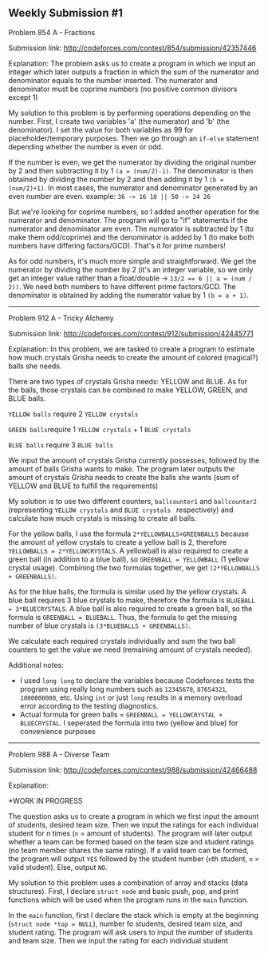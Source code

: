 Weekly Submission #1
-----------------------------------------------------------------------------------
Problem 854 A - Fractions

Submission link: http://codeforces.com/contest/854/submission/42357446

Explanation: 
The problem asks us to create a program in which we input an integer which later outputs a fraction in which the sum of the numerator and denominator equals to the number inserted. The numerator and denominator must be coprime numbers (no positive
common divisors except 1)

My solution to this problem is by performing operations depending on the number. First, I create two variables 'a' (the numerator) 
and 'b' (the denominator). I set the value for both variables as 99 for placeholder/temporary purposes. Then we go through an ```if-else``` statement depending whether the number is even or odd.

If the number is even, we get the numerator by dividing the original number by 2 and then subtracting it by 1 ```(a = (num/2)-1)```.
The denominator is then obtained by dividing the number by 2 and then adding it by 1 ```(b = (num/2)+1)```. In most cases, the numerator
and denominator generated by an even number are even.
  example: ```36 -> 16 18 || 50 -> 24 26```

But we're looking for coprime numbers, so I added another operation for the numerator and denominator. The program will go to 
"if" statements if the numerator and denominator are even. The numerator is subtracted by 1 (to make them odd/coprime) and the denominator is added by 1 (to make both numbers have differing factors/GCD). That's it for prime numbers!

As for odd numbers, it's much more simple and straightforward. We get the numerator by dividing the number by 2 (it's an integer
variable, so we only get an integer value rather than a float/double -> ```13/2 == 6 || a = (num / 2))```. We need both numbers to have different prime factors/GCD. The denominator is obtained by adding the numerator value by 1 ```(b = a + 1)```.

------------------------------------------
Problem 912 A - Tricky Alchemy

Submission link: http://codeforces.com/contest/912/submission/42445771

Explanation:
In this problem, we are tasked to create a program to estimate how much crystals Grisha needs to create the amount of colored (magical?) balls she needs. 

There are two types of crystals Grisha needs: YELLOW and BLUE.
As for the balls, those crystals can be combined to make YELLOW, GREEN, and BLUE balls.

```YELLOW balls``` require 2 ```YELLOW crystals```

```GREEN balls```require 1 ```YELLOW crystals``` + 1 ```BLUE crystals```

```BLUE balls``` require 3 ```BLUE balls```


We input the amount of crystals Grisha currently possesses, followed by the amount of balls Grisha wants to make. The program later outputs the amount of crystals Grisha needs to create the balls she wants (sum of YELLOW and BLUE to fulfill the requirements)

My solution is to use two different counters, ```ballcounter1``` and ```ballcounter2``` (representing ```YELLOW crystals``` and ```BLUE crystals ``` respectively) and calculate how much crystals is missing to create all balls. 

For the yellow balls, I use the formula ```2*YELLOWBALLS+GREENBALLS``` because the amount of yellow crystals to create a yellow ball is 2, therefore ```YELLOWBALLS = 2*YELLOWCRYSTALS```. A yellowball is also required to create a green ball (in addition to a blue ball), so ```GREENBALL = YELLOWBALL``` (1 yellow crystal usage). Combining the two formulas together, we get ```(2*YELLOWBALLS + GREENBALLS)```.

As for the blue balls, the formula is similar used by the yellow crystals. A blue ball requires 3 blue crystals to make, therefore the formula is ```BLUEBALL = 3*BLUECRYSTALS```. A blue ball is also required to create a green ball, so the formula is ```GREENBALL = BLUEBALL```. Thus, the formula to get the missing number of blue crystals is ```(3*BLUEBALLS + GREENBALLS)```.

We calculate each required crystals individually and sum the two ball counters to get the value we need (remaining amount of crystals needed).

Additional notes:

* I used ```long long``` to declare the variables because Codeforces tests the program using really long numbers such as ```12345678```, ```87654321```, ```1000000000```, etc. Using ```int``` or just ```long``` results in a memory overload error according to the testing diagnostics.
* Actual formula for green balls = ```GREENBALL = YELLOWCRYSTAL + BLUECRYSTAL```. I seperated the formula into two (yellow and blue) for convenience purposes

---------------------------------------------
Problem 988 A - Diverse Team

Submission link: http://codeforces.com/contest/988/submission/42466488

Explanation:

*WORK IN PROGRESS

The question asks us to create a program in which we first input the amount of students, desired team size. Then we input the ratings for each individual student for n times (```n``` = amount of students). The program will later output whether a team can be formed based on the team size and student ratings (no team member shares the same rating). If a valid team can be formed, the program will output ```YES``` followed by the student number (```n```th student, ```n``` = valid student). Else, output ```NO```.

My solution to this problem uses a combination of array and stacks (data structures). First, I declare ```struct node``` and basic push, pop, and print functions which will be used when the program runs in the ```main``` function.

In the ```main``` function, first I declare the stack which is empty at the beginning (```struct node *top = NULL```), number fo students, desired team size, and student rating. The program will ask users to input the number of students and team size. Then we input the rating for each individual student 
